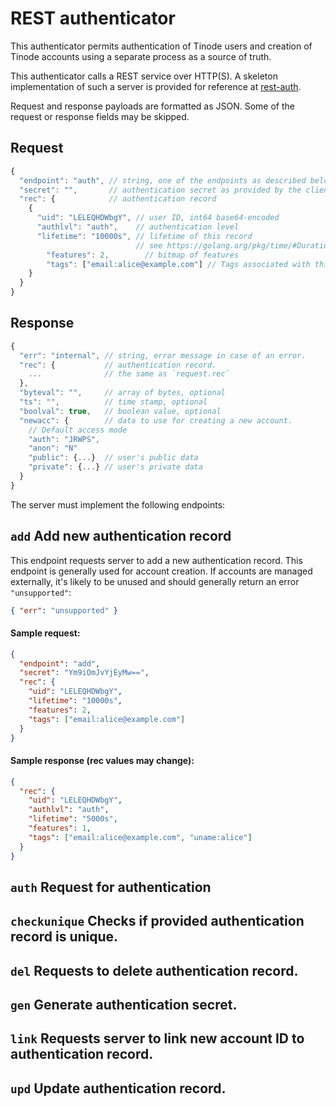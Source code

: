 # REST authenticator

This authenticator permits authentication of Tinode users and creation of Tinode accounts using a separate process as a source of truth.

This authenticator calls a REST service over HTTP(S). A skeleton implementation of such a server is provided for reference at [rest-auth](../../../rest-auth/).

Request and response payloads are formatted as JSON. Some of the request or response fields may be skipped.

## Request

```js
{
  "endpoint": "auth", // string, one of the endpoints as described below.
  "secret": "",       // authentication secret as provided by the client.
  "rec": {            // authentication record
    {
      "uid": "LELEQHDWbgY", // user ID, int64 base64-encoded
      "authlvl": "auth",    // authentication level
      "lifetime": "10000s", // lifetime of this record
                            // see https://golang.org/pkg/time/#Duration for format.
    	"features": 2,        // bitmap of features
    	"tags": ["email:alice@example.com"] // Tags associated with this authentication record.
    }
  }
}
```

## Response

```js
{
  "err": "internal", // string, error message in case of an error.
  "rec": {           // authentication record.
    ...              // the same as `request.rec`
  },
  "byteval": "",     // array of bytes, optional
  "ts": "",          // time stamp, optional
  "boolval": true,   // boolean value, optional
  "newacc": {        // data to use for creating a new account.
    // Default access mode
    "auth": "JRWPS",
    "anon": "N"
  	"public": {...}  // user's public data
  	"private": {...} // user's private data
  }
}
```

The server must implement the following endpoints:

## `add` Add new authentication record

This endpoint requests server to add a new authentication record. This endpoint is generally used for account creation. If accounts are managed externally, it's likely to be unused and should generally return an error `"unsupported"`:
```json
{ "err": "unsupported" }
```

#### Sample request:
```json
{
  "endpoint": "add",
  "secret": "Ym9iOmJvYjEyMw==",
  "rec": {
    "uid": "LELEQHDWbgY",
    "lifetime": "10000s",
    "features": 2,
    "tags": ["email:alice@example.com"]
  }
}
```

#### Sample response (rec values may change):
```json
{
  "rec": {
    "uid": "LELEQHDWbgY",
    "authlvl": "auth",
    "lifetime": "5000s",
    "features": 1,
    "tags": ["email:alice@example.com", "uname:alice"]
  }
}
```

## `auth` Request for authentication

## `checkunique` Checks if provided authentication record is unique.

## `del` Requests to delete authentication record.

## `gen` Generate authentication secret.

## `link` Requests server to link new account ID to authentication record.

## `upd` Update authentication record.

